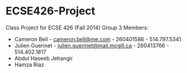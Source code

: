 ECSE426-Project
===============

Class Project for ECSE 426 (Fall 2014)
Group 3 Members: 
- Cameron Bell - cameron.bell@me.com - 260401586 - 514.797.5341
- Julien Guerinet - julien.guerinet@mail.mcgill.ca - 260413766 - 514.402.1817
- Abdul Haseeb Jehangir
- Hamza Riaz
